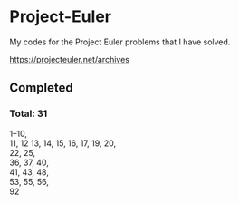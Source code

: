 # Project-Euler

My codes for the Project Euler problems that I have solved.

https://projecteuler.net/archives


## Completed
### Total: 31
1–10,  
11, 12 13, 14, 15, 16, 17, 19, 20,  
22, 25,  
36, 37, 40,  
41, 43, 48,  
53, 55, 56,  
92
